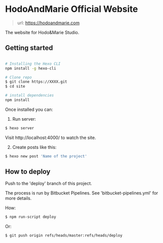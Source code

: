 # HodoAndMarie Official Website

> url: https://hodoandmarie.com

The website for Hodo&Marie Studio.

## Getting started

``` bash

# Installing the Hexo CLI
npm install -g hexo-cli

# Clone repo
$ git clone https://XXXX.git
$ cd site

# install dependencies
npm install
```

Once installed you can:


1. Run server:

``` bash
$ hexo server
```

Visit http://localhost:4000/ to watch the site.

2. Create posts like this:

``` bash
$ hexo new post 'Name of the project'
```

## How to deploy

Push to the 'deploy' branch of this project. 

The process is run by Bitbucket Pipelines. See 'bitbucket-pipelines.yml' for more details.

How:

``` bash
$ npm run-script deploy
```

Or:

``` bash
$ git push origin refs/heads/master:refs/heads/deploy
```
